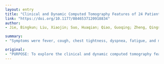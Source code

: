 ```yaml
---
layout: entry
title: "Clinical and Dynamic Computed Tomography Features of 24 Patients With Coronavirus Disease 2019"
link: "https://doi.org/10.1177/0846537120918834"
author:
- Jie, Bingkun; Liu, Xiaojin; Suo, Huaqian; Qiao, Guoqing; Zheng, Qingshui; Xu, Wanbo; Liu, Zhenhe

summary:
- "Symptoms were fever, cough, chest tightness, dyspnea, fatigue, and muscle pain. Chest computed tomography showed multiple ground-glass opacities distributed along peribronchial bundles and subpleural areas. Coronavirus disease 2019 has certain clinical characteristics. Five patients denied a travel history in Wuhan City or contact with patients having coronavirus disease. The results were analyzed retrospectively."

original:
- "PURPOSE: To explore the clinical and dynamic computed tomography features of coronavirus disease 2019. METHODS: We enrolled 24 patients with coronavirus disease 2019 treated at a regional center in Dezhou, China, from January 22 to February 5, 2020, and analyzed data retrospectively. RESULTS: Nineteen cases had close contact with people with coronavirus disease 2019, and five patients denied a travel history in Wuhan City or contact with patients having coronavirus disease 2019. Symptoms were fever, cough, chest tightness, dyspnea, fatigue, and muscle pain. Chest computed tomography showed multiple ground-glass opacities distributed along peribronchial bundles and subpleural areas, often accompanied by bronchiectasis, vascular thickening, and interlobular septal thickening after coronavirus disease 2019 progression. CONCLUSIONS: Coronavirus disease 2019 has certain clinical characteristics and typical computed tomography features."
---
```


